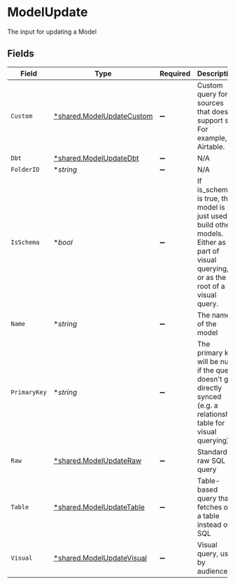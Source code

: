 # ModelUpdate

The input for updating a Model


## Fields

| Field                                                                                                                                    | Type                                                                                                                                     | Required                                                                                                                                 | Description                                                                                                                              |
| ---------------------------------------------------------------------------------------------------------------------------------------- | ---------------------------------------------------------------------------------------------------------------------------------------- | ---------------------------------------------------------------------------------------------------------------------------------------- | ---------------------------------------------------------------------------------------------------------------------------------------- |
| `Custom`                                                                                                                                 | [*shared.ModelUpdateCustom](../../../pkg/models/shared/modelupdatecustom.md)                                                             | :heavy_minus_sign:                                                                                                                       | Custom query for sources that doesn't support sql. For example, Airtable.                                                                |
| `Dbt`                                                                                                                                    | [*shared.ModelUpdateDbt](../../../pkg/models/shared/modelupdatedbt.md)                                                                   | :heavy_minus_sign:                                                                                                                       | N/A                                                                                                                                      |
| `FolderID`                                                                                                                               | **string*                                                                                                                                | :heavy_minus_sign:                                                                                                                       | N/A                                                                                                                                      |
| `IsSchema`                                                                                                                               | **bool*                                                                                                                                  | :heavy_minus_sign:                                                                                                                       | If is_schema is true, the model is just used to build other models.<br/>Either as part of visual querying, or as the root of a visual query. |
| `Name`                                                                                                                                   | **string*                                                                                                                                | :heavy_minus_sign:                                                                                                                       | The name of the model                                                                                                                    |
| `PrimaryKey`                                                                                                                             | **string*                                                                                                                                | :heavy_minus_sign:                                                                                                                       | The primary key will be null if the query doesn't get directly synced (e.g. a relationship table for visual querying)                    |
| `Raw`                                                                                                                                    | [*shared.ModelUpdateRaw](../../../pkg/models/shared/modelupdateraw.md)                                                                   | :heavy_minus_sign:                                                                                                                       | Standard raw SQL query                                                                                                                   |
| `Table`                                                                                                                                  | [*shared.ModelUpdateTable](../../../pkg/models/shared/modelupdatetable.md)                                                               | :heavy_minus_sign:                                                                                                                       | Table-based query that fetches on a table instead of SQL                                                                                 |
| `Visual`                                                                                                                                 | [*shared.ModelUpdateVisual](../../../pkg/models/shared/modelupdatevisual.md)                                                             | :heavy_minus_sign:                                                                                                                       | Visual query, used by audience                                                                                                           |